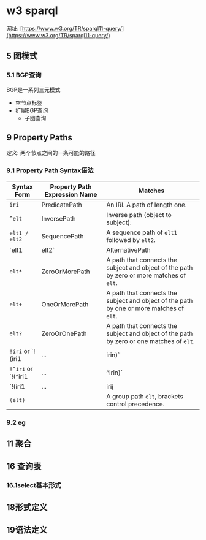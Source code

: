 # w3 sparql

网址: [https://www.w3.org/TR/sparql11-query/](https://www.w3.org/TR/sparql11-query/)

## 5 图模式

### 5.1 BGP查询

BGP是一系列三元模式

-   空节点标签
-   扩展BGP查询
    -   子图查询

## 9 Property Paths

定义: 两个节点之间的一条可能的路径

### 9.1 Property Path Syntax语法

| Syntax Form                            | Property Path Expression Name | Matches                                                      |
| -------------------------------------- | ----------------------------- | ------------------------------------------------------------ |
| `iri`                                  | PredicatePath                 | An IRI. A path of length one.                                |
| `^elt`                                 | InversePath                   | Inverse path (object to subject).                            |
| `elt1 / elt2`                          | SequencePath                  | A sequence path of `elt1` followed by `elt2`.                |
| `elt1 | elt2`                          | AlternativePath               | A alternative path of `elt1` or `elt2` (all possibilities are tried). |
| `elt*`                                 | ZeroOrMorePath                | A path that connects the subject and object of the path by zero or more matches of `elt`. |
| `elt+`                                 | OneOrMorePath                 | A path that connects the subject and object of the path by one or more matches of `elt`. |
| `elt?`                                 | ZeroOrOnePath                 | A path that connects the subject and object of the path by zero or one matches of `elt`. |
| `!iri` or `!(iri1| ...|irin)`          | NegatedPropertySet            | Negated property set. An IRI which is not one of `irii`.     `!iri`is short for `!(iri)`. |
| `!^iri` or `!(^iri1| ...|^irin)`       | NegatedPropertySet            | Negated property set where the excluded matches are based on reversed path.      That is, not one of `iri1...irin` as reverse paths.     `!^iri` is short for `!(^iri)`. |
| `!(iri1| ...|irij|^irij+1| ...|^irin)` | NegatedPropertySet            | A combination of forward and reverse properties in a negated property set. |
| `(elt)`                                |                               | A group path `elt`, brackets control precedence.             |

### 9.2 eg



## 11 聚合

## 16 查询表

### 16.1select基本形式

## 18形式定义

## 19语法定义

